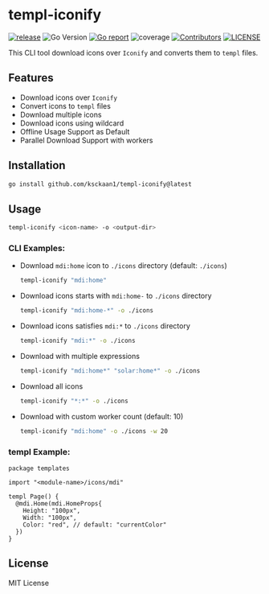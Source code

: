# templ-iconify


[![release](https://img.shields.io/github/release/ksckaan1/templ-iconify.svg)](https://github.com/ksckaan1/templ-iconify/releases)
![Go Version](https://img.shields.io/badge/Go-1.24.2-%23007d9c)
[![Go report](https://goreportcard.com/badge/github.com/ksckaan1/templ-iconify)](https://goreportcard.com/report/github.com/ksckaan1/templ-iconify)
![coverage](https://img.shields.io/badge/coverage-none-green?style=flat)
[![Contributors](https://img.shields.io/github/contributors/ksckaan1/templ-iconify)](https://github.com/ksckaan1/templ-iconify/graphs/contributors)
[![LICENSE](https://img.shields.io/badge/LICENCE-MIT-orange?style=flat)](./LICENSE)

This CLI tool download icons over `Iconify` and converts them to `templ` files.

## Features

- Download icons over `Iconify`
- Convert icons to `templ` files
- Download multiple icons
- Download icons using wildcard
- Offline Usage Support as Default
- Parallel Download Support with workers

## Installation

```sh
go install github.com/ksckaan1/templ-iconify@latest
```

## Usage

```sh
templ-iconify <icon-name> -o <output-dir>
```

### CLI Examples:
- Download `mdi:home` icon to `./icons` directory (default: `./icons`)
  ```sh
  templ-iconify "mdi:home"
  ```

- Download icons starts with `mdi:home-` to `./icons` directory
  ```sh
  templ-iconify "mdi:home-*" -o ./icons
  ```

- Download icons satisfies `mdi:*` to `./icons` directory
  ```sh
  templ-iconify "mdi:*" -o ./icons
  ```

- Download with multiple expressions
  ```sh
  templ-iconify "mdi:home*" "solar:home*" -o ./icons
  ```

- Download all icons
  ```sh
  templ-iconify "*:*" -o ./icons
  ```

- Download with custom worker count (default: 10)
  ```sh
  templ-iconify "mdi:home" -o ./icons -w 20
  ```
  
### templ Example:

```templ
package templates

import "<module-name>/icons/mdi"

templ Page() {
  @mdi.Home(mdi.HomeProps{
    Height: "100px",
    Width: "100px",
    Color: "red", // default: "currentColor"
  })
}

```

## License

MIT License